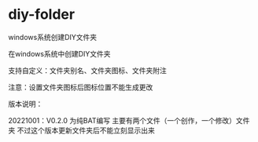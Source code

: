 # diy-folder
windows系统创建DIY文件夹

在windows系统中创建DIY文件夹

支持自定义：文件夹别名、文件夹图标、文件夹附注

注意：设置文件夹图标后图标位置不能生成更改

版本说明：

20221001：V0.2.0
  为纯BAT编写
  主要有两个文件（一个创作，一个修改）文件夹
  不过这个版本更新文件夹后不能立刻显示出来
